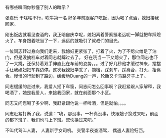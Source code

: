 有哪些瞬间你秒懂了别人的暗示？

张嘉乐
干啥啥不行，吹牛第一名
好多年前跟客户吃饭，因为喝了点酒，媳妇接我回家。

刚出饭店就看见查酒的，我正暗自庆幸呢，媳妇离着警察挺老远呢一脚就把车踩熄火了。车身跟着咣当了一下，远远的就吸引了叔叔们的目光。

一位同志转过身向我们走来，我媳妇更紧张了，打着了火，为了不熄火给足了油门，但是没摘档车对着同志就蹿过去了。
好在咣当一下又熄火了，那位同志也吓了一大跳，还保持着双手伸直比在车前的姿势。。。过了好几秒他才缓过神来，摆摆手让我媳妇把车靠边停。这次我媳妇学乖了，摘档，踩刹车，踩离合，打火，抬离合。慢慢的行驶到了路边，缓缓地Duang的一声，轮胎又卡马路牙子上了。

同志缓缓的走过来，我爱人摇下车窗，同志问怎么回事啊？我赶紧跟人家解释，我喝酒了，她是我爱人，来接我回家，就在前面那个小区。

同志又问您喝了多少啊，我赶紧跟他说一杯啤酒，但是就怕。。。。

同志赶紧打断了我，说道：“嗨，那没事，一杯真没事，快跟嫂子换过来吧，前面的都下班了，我们也马上下班。您快换过来吧。”

不叫代驾叫人妻，
人妻新手女司机。
交警半夜查酒驾，
偶遇人妻险归西。